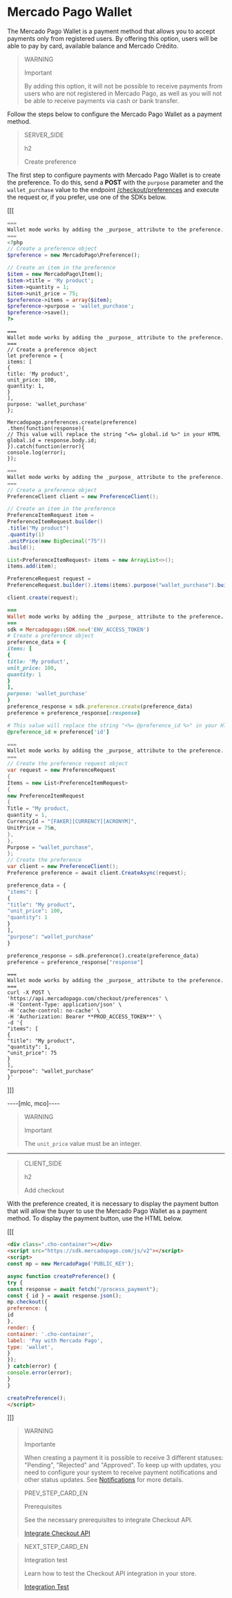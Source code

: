 # Mercado Pago Wallet

The Mercado Pago Wallet is a payment method that allows you to accept payments only from registered users. By offering this option, users will be able to pay by card, available balance and Mercado Crédito.


> WARNING
>
> Important
>
> By adding this option, it will not be possible to receive payments from users who are not registered in Mercado Pago, as well as you will not be able to receive payments via cash or bank transfer.


Follow the steps below to configure the Mercado Pago Wallet as a payment method.


> SERVER_SIDE
>
> h2
>
> Create preference


The first step to configure payments with Mercado Pago Wallet is to create the preference. To do this, send a **POST** with the `purpose` parameter and the `wallet_purchase` value to the endpoint [/checkout/preferences](/developers/en/reference/preferences/_checkout_preferences/post) and execute the request or, if you prefer, use one of the SDKs below.



[[[
```php
===
Wallet mode works by adding the _purpose_ attribute to the preference.
===
<?php
// Create a preference object
$preference = new MercadoPago\Preference();

// Create an item in the preference
$item = new MercadoPago\Item();
$item->title = 'My product';
$item->quantity = 1;
$item->unit_price = 75;
$preference->items = array($item);
$preference->purpose = 'wallet_purchase';
$preference->save();
?>
```
```node
===
Wallet mode works by adding the _purpose_ attribute to the preference.
===
// Create a preference object
let preference = {
items: [
{
title: 'My product',
unit_price: 100,
quantity: 1,
}
],
purpose: 'wallet_purchase'
};

Mercadopago.preferences.create(preference)
.then(function(response){
// This value will replace the string "<%= global.id %>" in your HTML
global.id = response.body.id;
}).catch(function(error){
console.log(error);
});
```
```java
===
Wallet mode works by adding the _purpose_ attribute to the preference.
===
// Create a preference object
PreferenceClient client = new PreferenceClient();

// Create an item in the preference
PreferenceItemRequest item =
PreferenceItemRequest.builder()
.title("My product")
.quantity(1)
.unitPrice(new BigDecimal("75"))
.build();

List<PreferenceItemRequest> items = new ArrayList<>();
items.add(item);

PreferenceRequest request =
PreferenceRequest.builder().items(items).purpose("wallet_purchase").build();

client.create(request);
```
```ruby
===
Wallet mode works by adding the _purpose_ attribute to the preference.
===
sdk = Mercadopago::SDK.new('ENV_ACCESS_TOKEN')
# Create a preference object
preference_data = {
items: [
{
title: 'My product',
unit_price: 100,
quantity: 1
}
],
purpose: 'wallet_purchase'
}
preference_response = sdk.preference.create(preference_data)
preference = preference_response[:response]

# This value will replace the string "<%= @preference_id %>" in your HTML
@preference_id = preference['id']
```
```csharp
===
Wallet mode works by adding the _purpose_ attribute to the preference.
===
// Create the preference request object
var request = new PreferenceRequest
{
Items = new List<PreferenceItemRequest>
{
new PreferenceItemRequest
{
Title = "My product,
quantity = 1,
CurrencyId = "[FAKER][CURRENCY][ACRONYM]",
UnitPrice = 75m,
},
},
Purpose = "wallet_purchase",
};
// Create the preference
var client = new PreferenceClient();
Preference preference = await client.CreateAsync(request);
```
```python
preference_data = {
"items": [
{
"title": "My product",
"unit_price": 100,
"quantity": 1
}
],
"purpose": "wallet_purchase"
}

preference_response = sdk.preference().create(preference_data)
preference = preference_response["response"]
```
```curl
===
Wallet mode works by adding the _purpose_ attribute to the preference.
===
curl -X POST \
'https://api.mercadopago.com/checkout/preferences' \
-H 'Content-Type: application/json' \
-H 'cache-control: no-cache' \
-H 'Authorization: Bearer **PROD_ACCESS_TOKEN**' \
-d '{
"items": [
{
"title": "My product",
"quantity": 1,
"unit_price": 75
}
],
"purpose": "wallet_purchase"
}'
```
]]]

----[mlc, mco]----

> WARNING
>
> Important
>
> The `unit_price` value must be an integer.
------------

> CLIENT_SIDE
>
> h2
>
> Add checkout


With the preference created, it is necessary to display the payment button that will allow the buyer to use the Mercado Pago Wallet as a payment method. To display the payment button, use the HTML below.



[[[
```html
<div class=".cho-container"></div>
<script src="https://sdk.mercadopago.com/js/v2"></script>
<script>
const mp = new MercadoPago('PUBLIC_KEY');

async function createPreference() {
try {
const response = await fetch("/process_payment");
const { id } = await response.json();
mp.checkout({
preference: {
id
},
render: {
container: '.cho-container',
label: 'Pay with Mercado Pago',
type: 'wallet',
}
});
} catch(error) {
console.error(error);
}
}

createPreference();
</script>
```
]]]

> WARNING
>
> Importante
>
> When creating a payment it is possible to receive 3 different statuses: "Pending", "Rejected" and "Approved". To keep up with updates, you need to configure your system to receive payment notifications and other status updates. See [Notifications](/developers/en/docs/checkout-api/additional-content/notifications/introduction) for more details.


> PREV_STEP_CARD_EN
>
> Prerequisites
>
> See the necessary prerequisites to integrate Checkout API.
>
> [Integrate Checkout API](/developers/en/docs/checkout-api/prerequisites)


> NEXT_STEP_CARD_EN
>
> Integration test
>
> Learn how to test the Checkout API integration in your store.
>
> [Integration Test](/developers/en/docs/checkout-api/integration-test/create-test-user)
